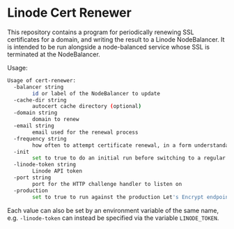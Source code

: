 # Linode Cert Renewer

This repository contains a program for periodically renewing SSL certificates
for a domain, and writing the result to a Linode NodeBalancer. It is intended to
be run alongside a node-balanced service whose SSL is terminated at the
NodeBalancer.

Usage:

```bash
Usage of cert-renewer:
  -balancer string
        id or label of the NodeBalancer to update
  -cache-dir string
        autocert cache directory (optional)
  -domain string
        domain to renew
  -email string
        email used for the renewal process
  -frequency string
        how often to attempt certificate renewal, in a form understandable by https://golang.org/pkg/time/#ParseDuration
  -init
        set to true to do an initial run before switching to a regular interval (defaults to false)
  -linode-token string
        Linode API token
  -port string
        port for the HTTP challenge handler to listen on
  -production
        set to true to run against the production Let's Encrypt endpoint (defaults to staging)
```

Each value can also be set by an environment variable of the same name, e.g.
`-linode-token` can instead be specified via the variable `LINODE_TOKEN`.
